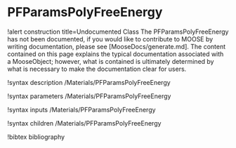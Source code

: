 <!-- MOOSE Documentation Stub: Remove this when content is added. -->

# PFParamsPolyFreeEnergy

!alert construction title=Undocumented Class
The PFParamsPolyFreeEnergy has not been documented, if you would like to contribute to MOOSE by
writing documentation, please see [MooseDocs/generate.md]. The content contained on this page explains
the typical documentation associated with a MooseObject; however, what is contained is ultimately
determined by what is necessary to make the documentation clear for users.

!syntax description /Materials/PFParamsPolyFreeEnergy

!syntax parameters /Materials/PFParamsPolyFreeEnergy

!syntax inputs /Materials/PFParamsPolyFreeEnergy

!syntax children /Materials/PFParamsPolyFreeEnergy

!bibtex bibliography
